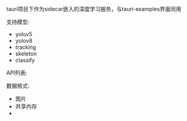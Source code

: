 tauri项目下作为sidecar嵌入的深度学习服务，与tauri-examples界面同用

支持模型:
- yolov5
- yolov8
- tracking
- skeleton
- classify


API列表:


数据格式:
- 图片
- 共享内存
- 